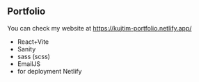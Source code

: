 ## Portfolio

You can check my website at https://kujtim-portfolio.netlify.app/



- React+Vite
- Sanity
- sass (scss)
- EmailJS
- for deployment Netlify
